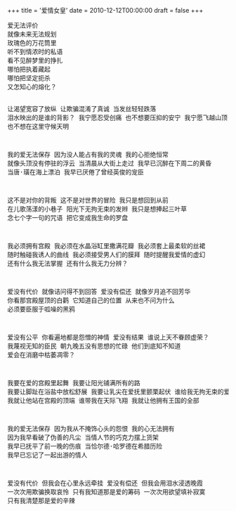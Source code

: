 +++
title = '爱情女皇'
date = 2010-12-12T00:00:00
draft = false
+++

<div class="poem">
<pre>
爱无法评价
就像未来无法规划
玫瑰色的万花筒里
听不到情浓时的私语
看不见醉梦里的挣扎
哪怕把执着藏起
哪怕把坚定扼杀
又怎知心的熔化？

让渴望宽容了放纵
让欺骗混淆了真诚
当发丝轻轻跌落
泪水映出的是谁的背影？
我宁愿忍受创痛
也不想要压抑的安宁
我宁愿飞越山顶
也不想在这里守候天明

我的爱无法保存
因为没人能占有我的灵魂
我的心拒绝恒常
就像头顶没有停驻的浮云
当清晨从大街上走过
我早已沉醉在下周二的黄昏
当唐·璜在海上漂泊
我早已厌倦了曾经英俊的宠臣

这不是对你的背叛
这不是对世界的冒险
我只是想回到从前
在儿歌荡漾的小巷子
阳光下无拘无束的发辫
我只是想捧起三叶草
念七个字一句的咒语
把它变成我生命的罗盘

我必须拥有宫殿
我必须在水晶浴缸里撒满花瓣
我必须套上最柔软的丝裙
随时触碰我诱人的曲线
我必须接受男人们的膜拜
随时提醒我爱情的虚幻
还有什么我无法掌握
还有什么我无力分辨？

爱没有代价
就像诘问得不到回答
爱没有偿还
就像岁月追不回芳华
你看那宫殿屋顶的白鹳
它知道自己的位置
从来也不问为什么
必须要臣服于呱噪的黑鸦

爱没有公平
你看遍地都是怨憎的神情
爱没有结果
谁说上天不眷顾虚荣？
我蔑视无知的臣民
朝九晚五没有思想的忙碌
他们到底知不知道
爱会在消磨中枯萎凋零？

我要在爱的宫殿里起舞
我要让阳光铺满所有的路
我要让脚趾在浴盐中放松舒展
我要让乳尖在爱抚里颤栗起伏
谁给我无拘无束的爱
我就让他站在宫殿的顶端
谁带我在天际飞翔
我就让他拥有王国的全部

我的爱无法保存
因为我从不掩饰心头的怨恨
我的心无法拥有
因为我早看破了伪善的凡尘
当情人节的巧克力摆上货架
我早已抚平了前一晚的伤痕
当恰尔德·哈罗德在希腊历险
我早已忘记了一起出游的情人

爱没有代价
但我会在心里永远牵挂
爱没有偿还
但我会用泪水浸透晚霞
一次次用欺骗换取哀怜
只有我知道那是爱的筹码
一次次用欲望填补寂寞
只有我清楚那是爱的辛辣
</pre>
</div>

